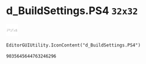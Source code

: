 # d_BuildSettings.PS4 `32x32`
<img src="/img/d_BuildSettings.PS4.png" width=32 height=32>

``` CSharp
EditorGUIUtility.IconContent("d_BuildSettings.PS4")
```
```
9035645644763246296
```
